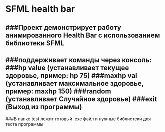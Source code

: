 # SFML health bar
###Проект демонстрирует работу анимированного Health Bar с использованием библиотеки SFML
---
###поддерживает команды через консоль:
###hp value (устанавливает текущее здоровье, пример: hp 75)
###maxhp val	(устанавливает максимальное здоровье, пример: maxhp 150)
###random (устанавливает Случайное здоровье)
###exit (Выход из программы)	       
---
###В папке test лежит готовый .exe файл и нужные библиотеки для теста программы
